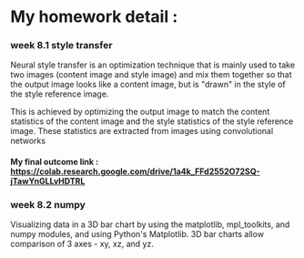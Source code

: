 My homework detail :
=====

### week 8.1 style transfer
Neural style transfer is an optimization technique that is mainly used to take two images (content image and style image) and mix them together so that the output image looks like a content image, but is "drawn" in the style of the style reference image. <br>

This is achieved by optimizing the output image to match the content statistics of the content image and the style statistics of the style reference image. These statistics are extracted from images using convolutional networks

#### My final outcome link : <https://colab.research.google.com/drive/1a4k_FFd2552O72SQ-jTawYnGLLvHDTRL>

### week 8.2 numpy
Visualizing data in a 3D bar chart by using the matplotlib, mpl_toolkits, and numpy modules, and using Python's Matplotlib. 3D bar charts allow comparison of 3 axes - xy, xz, and yz.



